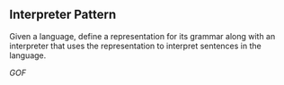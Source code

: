 ## Interpreter Pattern ##

Given a language, define a representation for its grammar along with an interpreter that uses the representation to interpret sentences in the language. 

*GOF*